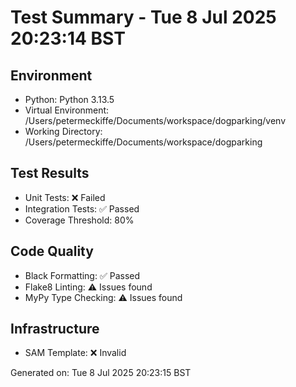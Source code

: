 # Test Summary - Tue  8 Jul 2025 20:23:14 BST

## Environment
- Python: Python 3.13.5
- Virtual Environment: /Users/petermeckiffe/Documents/workspace/dogparking/venv
- Working Directory: /Users/petermeckiffe/Documents/workspace/dogparking

## Test Results
- Unit Tests: ❌ Failed
- Integration Tests: ✅ Passed
- Coverage Threshold: 80%

## Code Quality
- Black Formatting: ✅ Passed
- Flake8 Linting: ⚠️ Issues found
- MyPy Type Checking: ⚠️ Issues found

## Infrastructure
- SAM Template: ❌ Invalid

Generated on: Tue  8 Jul 2025 20:23:15 BST
